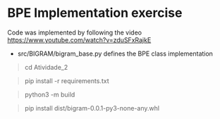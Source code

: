 # BPE Implementation exercise

Code was implemented by following the video https://www.youtube.com/watch?v=zduSFxRajkE

- src/BIGRAM/bigram_base.py defines the BPE class implementation

> cd Atividade_2

> pip install -r requirements.txt

> python3 -m build

> pip install dist/bigram-0.0.1-py3-none-any.whl
